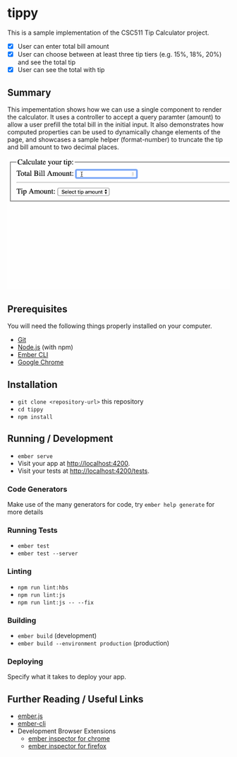 # tippy

This is a sample implementation of the CSC511 Tip Calculator project.

* [x] User can enter total bill amount
* [x] User can choose between at least three tip tiers (e.g. 15%, 18%, 20%) and see the total tip
* [x] User can see the total with tip

## Summary

This impementation shows how we can use a single component to render the calculator. It uses a controller to accept a query paramter (amount) to allow a user prefill the total bill in the initial input. It also demonstrates how computed properties can be used to dynamically change elements of the page, and showcases a sample helper (format-number) to truncate the tip and bill amount to two decimal places.

![Walkthrough GIF](tippy-sample.gif)

## Prerequisites

You will need the following things properly installed on your computer.

* [Git](https://git-scm.com/)
* [Node.js](https://nodejs.org/) (with npm)
* [Ember CLI](https://ember-cli.com/)
* [Google Chrome](https://google.com/chrome/)

## Installation

* `git clone <repository-url>` this repository
* `cd tippy`
* `npm install`

## Running / Development

* `ember serve`
* Visit your app at [http://localhost:4200](http://localhost:4200).
* Visit your tests at [http://localhost:4200/tests](http://localhost:4200/tests).

### Code Generators

Make use of the many generators for code, try `ember help generate` for more details

### Running Tests

* `ember test`
* `ember test --server`

### Linting

* `npm run lint:hbs`
* `npm run lint:js`
* `npm run lint:js -- --fix`

### Building

* `ember build` (development)
* `ember build --environment production` (production)

### Deploying

Specify what it takes to deploy your app.

## Further Reading / Useful Links

* [ember.js](https://emberjs.com/)
* [ember-cli](https://ember-cli.com/)
* Development Browser Extensions
  * [ember inspector for chrome](https://chrome.google.com/webstore/detail/ember-inspector/bmdblncegkenkacieihfhpjfppoconhi)
  * [ember inspector for firefox](https://addons.mozilla.org/en-US/firefox/addon/ember-inspector/)

